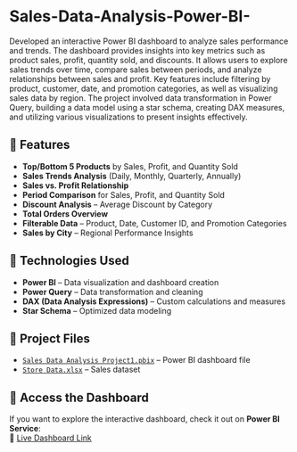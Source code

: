 # Sales-Data-Analysis-Power-BI-
Developed an interactive Power BI dashboard to analyze sales performance and trends. The dashboard provides insights into key metrics such as product sales, profit, quantity sold, and discounts. It allows users to explore sales trends over time, compare sales between periods, and analyze relationships between sales and profit. Key features include filtering by product, customer, date, and promotion categories, as well as visualizing sales data by region. The project involved data transformation in Power Query, building a data model using a star schema, creating DAX measures, and utilizing various visualizations to present insights effectively.

## 🚀 Features  
- **Top/Bottom 5 Products** by Sales, Profit, and Quantity Sold  
- **Sales Trends Analysis** (Daily, Monthly, Quarterly, Annually)  
- **Sales vs. Profit Relationship**  
- **Period Comparison** for Sales, Profit, and Quantity Sold  
- **Discount Analysis** – Average Discount by Category  
- **Total Orders Overview**  
- **Filterable Data** – Product, Date, Customer ID, and Promotion Categories  
- **Sales by City** – Regional Performance Insights  

## 🔧 Technologies Used  
- **Power BI** – Data visualization and dashboard creation  
- **Power Query** – Data transformation and cleaning  
- **DAX (Data Analysis Expressions)** – Custom calculations and measures  
- **Star Schema** – Optimized data modeling  

## 📂 Project Files  
- [`Sales Data Analysis Project1.pbix`](./Sales%20Data%20Analysis%20Project1.pbix) – Power BI dashboard file  
- [`Store Data.xlsx`](./Store%20Data.xlsx) – Sales dataset  

## 📎 Access the Dashboard  
If you want to explore the interactive dashboard, check it out on **Power BI Service**:  
🔗 [Live Dashboard Link](https://app.powerbi.com/groups/me/reports/f0d0f609-5ea2-4643-a886-28ed79452b79/102964b4026221cbc533?experience=power-bi)  


